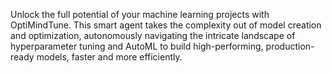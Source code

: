 Unlock the full potential of your machine learning projects with OptiMindTune. This smart agent takes the complexity out of model creation and optimization, autonomously navigating the intricate landscape of hyperparameter tuning and AutoML to build high-performing, production-ready models, faster and more efficiently.